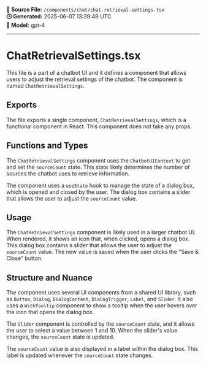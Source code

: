**📄 Source File:** `/components/chat/chat-retrieval-settings.tsx`  
**🕒 Generated:** 2025-06-07 13:29:49 UTC  
**🤖 Model:** gpt-4

---

# ChatRetrievalSettings.tsx

This file is a part of a chatbot UI and it defines a component that allows users to adjust the retrieval settings of the chatbot. The component is named `ChatRetrievalSettings`.

## Exports

The file exports a single component, `ChatRetrievalSettings`, which is a functional component in React. This component does not take any props.

## Functions and Types

The `ChatRetrievalSettings` component uses the `ChatbotUIContext` to get and set the `sourceCount` state. This state likely determines the number of sources the chatbot uses to retrieve information.

The component uses a `useState` hook to manage the state of a dialog box, which is opened and closed by the user. The dialog box contains a slider that allows the user to adjust the `sourceCount` value.

## Usage

The `ChatRetrievalSettings` component is likely used in a larger chatbot UI. When rendered, it shows an icon that, when clicked, opens a dialog box. This dialog box contains a slider that allows the user to adjust the `sourceCount` value. The new value is saved when the user clicks the "Save & Close" button.

## Structure and Nuance

The component uses several UI components from a shared UI library, such as `Button`, `Dialog`, `DialogContent`, `DialogTrigger`, `Label`, and `Slider`. It also uses a `WithTooltip` component to show a tooltip when the user hovers over the icon that opens the dialog box.

The `Slider` component is controlled by the `sourceCount` state, and it allows the user to select a value between 1 and 10. When the slider's value changes, the `sourceCount` state is updated.

The `sourceCount` value is also displayed in a label within the dialog box. This label is updated whenever the `sourceCount` state changes.